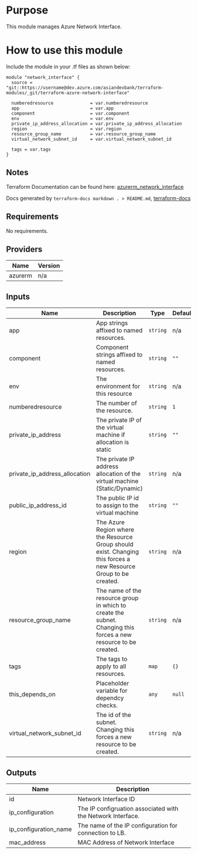 # Purpose  
This module manages Azure Network Interface.

# How to use this module  
Include the module in your .tf files as shown below:
```
module "network_interface" {
  source = "git::https://username@dev.azure.com/asiandevbank/terraform-modules/_git/terraform-azure-network-interface"

  numberedresource              = var.numberedresource
  app                           = var.app
  component                     = var.component
  env                           = var.env
  private_ip_address_allocation = var.private_ip_address_allocation
  region                        = var.region
  resource_group_name           = var.resource_group_name
  virtual_network_subnet_id     = var.virtual_network_subnet_id

  tags = var.tags
}
```

## Notes  
Terraform Documentation can be found here: [azurerm\_network\_interface](https://www.terraform.io/docs/providers/azurerm/r/network_interface.html)

Docs generated by `terraform-docs markdown . > README.md`, [terraform-docs](https://github.com/terraform-docs/terraform-docs)

## Requirements

No requirements.

## Providers

| Name | Version |
|------|---------|
| azurerm | n/a |

## Inputs

| Name | Description | Type | Default | Required |
|------|-------------|------|---------|:--------:|
| app | App strings affixed to named resources. | `string` | n/a | yes |
| component | Component strings affixed to named resources. | `string` | `""` | no |
| env | The environment for this resource | `string` | n/a | yes |
| numberedresource | The number of the resource. | `string` | `1` | no |
| private\_ip\_address | The private IP of the virtual machine if allocation is static | `string` | `""` | no |
| private\_ip\_address\_allocation | The private IP address allocation of the virtual machine (Static/Dynamic) | `string` | n/a | yes |
| public\_ip\_address\_id | The public IP id to assign to the virtual machine | `string` | `""` | no |
| region | The Azure Region where the Resource Group should exist. Changing this forces a new Resource Group to be created. | `string` | n/a | yes |
| resource\_group\_name | The name of the resource group in which to create the subnet. Changing this forces a new resource to be created. | `string` | n/a | yes |
| tags | The tags to apply to all resources. | `map` | `{}` | no |
| this\_depends\_on | Placeholder variable for dependcy checks. | `any` | `null` | no |
| virtual\_network\_subnet\_id | The id of the subnet. Changing this forces a new resource to be created. | `string` | n/a | yes |

## Outputs

| Name | Description |
|------|-------------|
| id | Network Interface ID |
| ip\_configuration | The IP configruation associated with the Network Interface. |
| ip\_configuration\_name | The name of the IP configuration for connection to LB. |
| mac\_address | MAC Address of Network Interface |

